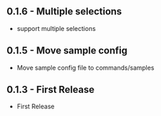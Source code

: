 ## 0.1.6 - Multiple selections
* support multiple selections
## 0.1.5 - Move sample config
* Move sample config file to commands/samples
## 0.1.3 - First Release
* First Release
